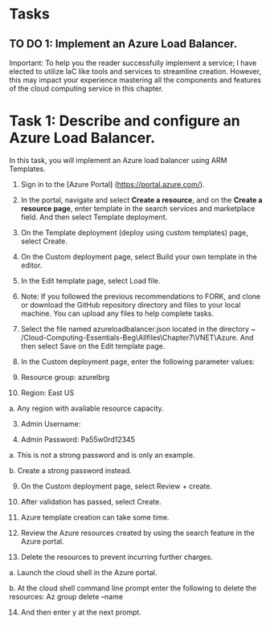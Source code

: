 # Tasks
## TO DO 1: Implement an Azure Load Balancer.
Important: To help you the reader successfully implement a service; I have elected to utilize IaC like tools and services to streamline creation. However, this may impact your experience mastering all the components and features of the cloud computing service in this chapter.

# Task 1: Describe and configure an Azure Load Balancer.

In this task, you will implement an Azure load balancer using ARM Templates.


1.	Sign in to the [Azure Portal] (https://portal.azure.com/).

2.	In the portal, navigate and select **Create a resource**, and on the **Create a resource page**, enter template in the search services and marketplace field. And then select Template deployment.

3.	On the Template deployment (deploy using custom templates) page, select Create.

4.	On the Custom deployment page, select Build your own template in the editor.

5.	In the Edit template page, select Load file.

6.	Note: If you followed the previous recommendations to FORK, and clone or download the GitHub repository directory and files to your local machine. You can upload any files to help complete tasks.

7.	Select the file named azureloadbalancer.json located in the directory ~ /Cloud-Computing-Essentials-Beg\Allfiles\Chapter7\VNET\Azure. And then select Save on the Edit template page.

8.	In the Custom deployment page, enter the following parameter values:

1.	Resource group: azurelbrg

2.	Region: East US

a.	Any region with available resource capacity.

3.	Admin Username: <place holder for your name>

4.	Admin Password: Pa55w0rd12345

a.	This is not a strong password and is only an example.

b.	Create a strong password instead.

9.	On the Custom deployment page, select Review + create.

10.	After validation has passed, select Create.

11.	Azure template creation can take some time.

12.	Review the Azure resources created by using the search feature in the Azure portal.

13.	Delete the resources to prevent incurring further charges.

a.	Launch the cloud shell in the Azure portal.

b.	At the cloud shell command line prompt enter the following to delete the resources:
Az group delete –name <Enter your resource group name here>

14.	And then enter y at the next prompt.
